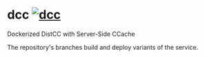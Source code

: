 # dcc [![dcc](https://github.com/InnovAnon-Inc/dcc/actions/workflows/pkgrel.yml/badge.svg)](https://github.com/InnovAnon-Inc/dcc/actions/workflows/pkgrel.yml)
Dockerized DistCC with Server-Side CCache

The repository's branches build and deploy variants of the service.

